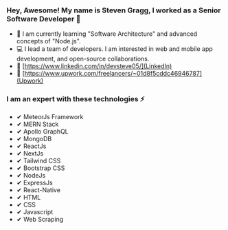 ### Hey, Awesome! My name is Steven Gragg, I worked as a Senior Software Developer 👋

- 👀 I am currently learning "Software Architecture" and advanced concepts of "Node.js".
- 💻 I lead a team of developers. I am interested in web and mobile app development, and open-source collaborations.
- 🔗 [https://www.linkedin.com/in/devsteve05/](LinkedIn)
- 🔗 [https://www.upwork.com/freelancers/~01d8f5cddc46946787](Upwork) 

### I am an expert with these technologies ⚡ ###

 - ✔ MeteorJs Framework
 - ✔ MERN Stack
 - ✔ Apollo GraphQL
 - ✔ MongoDB
 - ✔ ReactJs
 - ✔ NextJs
 - ✔ Tailwind CSS
 - ✔ Bootstrap CSS
 - ✔ NodeJs
 - ✔ ExpressJs
 - ✔ React-Native
 - ✔ HTML
 - ✔ CSS
 - ✔ Javascript
 - ✔ Web Scraping
<!--
**stevengragg/stevengragg** is a ✨ _special_ ✨ repository because its `README.md` (this file) appears on your GitHub profile.

Here are some ideas to get you started:

- 🔭 I’m currently working on ...
- 🌱 I’m currently learning ...
- 👯 I’m looking to collaborate on ...
- 🤔 I’m looking for help with ...
- 💬 Ask me about ...
- 📫 How to reach me: ...
- 😄 Pronouns: ...
- ⚡ Fun fact: ...
-->
